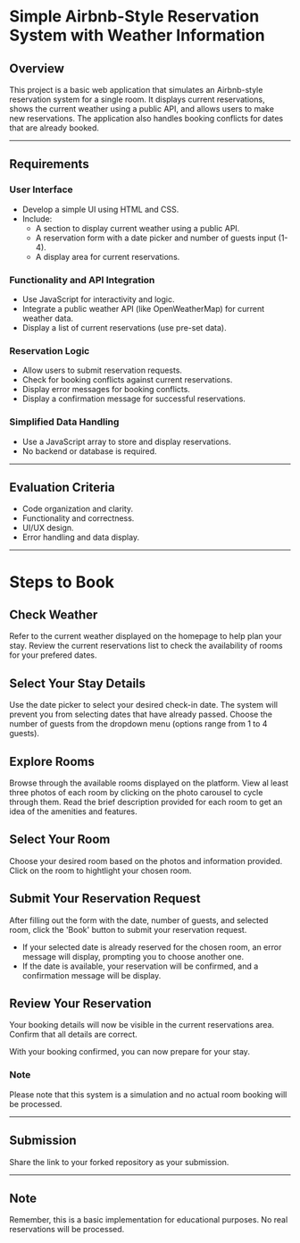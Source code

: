# Simple Airbnb-Style Reservation System with Weather Information

## Overview
This project is a basic web application that simulates an Airbnb-style reservation system for a single room. It displays current reservations, shows the current weather using a public API, and allows users to make new reservations. The application also handles booking conflicts for dates that are already booked.

---

## Requirements

### User Interface
- Develop a simple UI using HTML and CSS.
- Include:
  - A section to display current weather using a public API.
  - A reservation form with a date picker and number of guests input (1-4).
  - A display area for current reservations.

### Functionality and API Integration
- Use JavaScript for interactivity and logic.
- Integrate a public weather API (like OpenWeatherMap) for current weather data.
- Display a list of current reservations (use pre-set data).

### Reservation Logic
- Allow users to submit reservation requests.
- Check for booking conflicts against current reservations.
- Display error messages for booking conflicts.
- Display a confirmation message for successful reservations.

### Simplified Data Handling
- Use a JavaScript array to store and display reservations.
- No backend or database is required.

---

## Evaluation Criteria
- Code organization and clarity.
- Functionality and correctness.
- UI/UX design.
- Error handling and data display.

---

# Steps to Book

## Check Weather
Refer to the current weather displayed on the homepage to help plan your stay. Review the current reservations list to check the availability of rooms for your prefered dates.

## Select Your Stay Details
Use the date picker to select your desired check-in date. The system will prevent you from selecting dates that have already passed. Choose the number of guests from the dropdown menu (options range from 1 to 4 guests).

## Explore Rooms
Browse through the available rooms displayed on the platform. View al least three photos of each room by clicking on the photo carousel to cycle through them. Read the brief description provided for each room to get an idea of the amenities and features.

## Select Your Room
Choose your desired room based on the photos and information provided. Click on the room to hightlight your chosen room.

## Submit Your Reservation Request
After filling out the form with the date, number of guests, and selected room, click the 'Book' button to submit your reservation request.
- If your selected date is already reserved for the chosen room, an error message will display, prompting you to choose another one.
- If the date is available, your reservation will be confirmed, and a confirmation message will be display.

## Review Your Reservation
Your booking details will now be visible in the current reservations area. Confirm that all details are correct.

With your booking confirmed, you can now prepare for your stay.

### Note
Please note that this system is a simulation and no actual room booking will be processed.

---

## Submission
Share the link to your forked repository as your submission.

---

## Note
Remember, this is a basic implementation for educational purposes. No real reservations will be processed.
